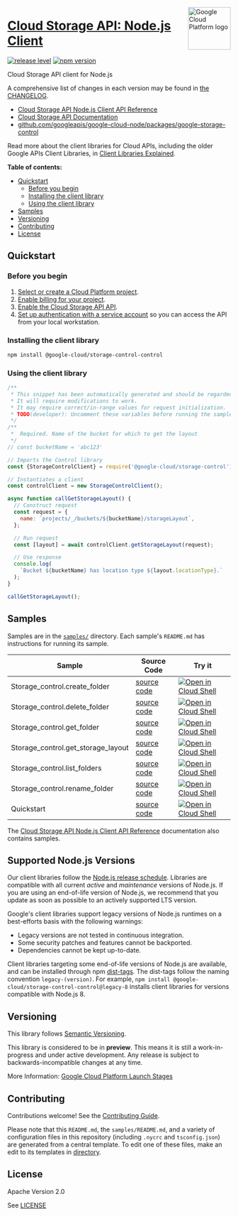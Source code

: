 [//]: # "This README.md file is auto-generated, all changes to this file will be lost."
[//]: # "To regenerate it, use `python -m synthtool`."
<img src="https://avatars2.githubusercontent.com/u/2810941?v=3&s=96" alt="Google Cloud Platform logo" title="Google Cloud Platform" align="right" height="96" width="96"/>

# [Cloud Storage API: Node.js Client](https://github.com/googleapis/google-cloud-node/tree/main/packages/google-storage-control)

[![release level](https://img.shields.io/badge/release%20level-preview-yellow.svg?style=flat)](https://cloud.google.com/terms/launch-stages)
[![npm version](https://img.shields.io/npm/v/@google-cloud/storage-control-control.svg)](https://www.npmjs.org/package/@google-cloud/storage-control-control)




Cloud Storage API client for Node.js


A comprehensive list of changes in each version may be found in
[the CHANGELOG](https://github.com/googleapis/google-cloud-node/tree/main/packages/google-storage-control/CHANGELOG.md).

* [Cloud Storage API Node.js Client API Reference][client-docs]
* [Cloud Storage API Documentation][product-docs]
* [github.com/googleapis/google-cloud-node/packages/google-storage-control](https://github.com/googleapis/google-cloud-node/tree/main/packages/google-storage-control)

Read more about the client libraries for Cloud APIs, including the older
Google APIs Client Libraries, in [Client Libraries Explained][explained].

[explained]: https://cloud.google.com/apis/docs/client-libraries-explained

**Table of contents:**


* [Quickstart](#quickstart)
  * [Before you begin](#before-you-begin)
  * [Installing the client library](#installing-the-client-library)
  * [Using the client library](#using-the-client-library)
* [Samples](#samples)
* [Versioning](#versioning)
* [Contributing](#contributing)
* [License](#license)

## Quickstart

### Before you begin

1.  [Select or create a Cloud Platform project][projects].
1.  [Enable billing for your project][billing].
1.  [Enable the Cloud Storage API API][enable_api].
1.  [Set up authentication with a service account][auth] so you can access the
    API from your local workstation.

### Installing the client library

```bash
npm install @google-cloud/storage-control-control
```


### Using the client library

```javascript
/**
 * This snippet has been automatically generated and should be regarded as a code template only.
 * It will require modifications to work.
 * It may require correct/in-range values for request initialization.
 * TODO(developer): Uncomment these variables before running the sample.
 */
/**
 *  Required. Name of the bucket for which to get the layout
 */
// const bucketName = 'abc123'

// Imports the Control library
const {StorageControlClient} = require('@google-cloud/storage-control').v2;

// Instantiates a client
const controlClient = new StorageControlClient();

async function callGetStorageLayout() {
  // Construct request
  const request = {
    name: `projects/_/buckets/${bucketName}/storageLayout`,
  };

  // Run request
  const [layout] = await controlClient.getStorageLayout(request);

  // Use response
  console.log(
    `Bucket ${bucketName} has location type ${layout.locationType}.`
  );
}

callGetStorageLayout();

```



## Samples

Samples are in the [`samples/`](https://github.com/googleapis/google-cloud-node/tree/main/packages/google-storage-control/samples) directory. Each sample's `README.md` has instructions for running its sample.

| Sample                      | Source Code                       | Try it |
| --------------------------- | --------------------------------- | ------ |
| Storage_control.create_folder | [source code](https://github.com/googleapis/google-cloud-node/blob/main/packages/google-storage-control/samples/generated/v2/storage_control.create_folder.js) | [![Open in Cloud Shell][shell_img]](https://console.cloud.google.com/cloudshell/open?git_repo=https://github.com/googleapis/google-cloud-node&page=editor&open_in_editor=packages/google-storage-control/samples/generated/v2/storage_control.create_folder.js,packages/google-storage-control/samples/README.md) |
| Storage_control.delete_folder | [source code](https://github.com/googleapis/google-cloud-node/blob/main/packages/google-storage-control/samples/generated/v2/storage_control.delete_folder.js) | [![Open in Cloud Shell][shell_img]](https://console.cloud.google.com/cloudshell/open?git_repo=https://github.com/googleapis/google-cloud-node&page=editor&open_in_editor=packages/google-storage-control/samples/generated/v2/storage_control.delete_folder.js,packages/google-storage-control/samples/README.md) |
| Storage_control.get_folder | [source code](https://github.com/googleapis/google-cloud-node/blob/main/packages/google-storage-control/samples/generated/v2/storage_control.get_folder.js) | [![Open in Cloud Shell][shell_img]](https://console.cloud.google.com/cloudshell/open?git_repo=https://github.com/googleapis/google-cloud-node&page=editor&open_in_editor=packages/google-storage-control/samples/generated/v2/storage_control.get_folder.js,packages/google-storage-control/samples/README.md) |
| Storage_control.get_storage_layout | [source code](https://github.com/googleapis/google-cloud-node/blob/main/packages/google-storage-control/samples/generated/v2/storage_control.get_storage_layout.js) | [![Open in Cloud Shell][shell_img]](https://console.cloud.google.com/cloudshell/open?git_repo=https://github.com/googleapis/google-cloud-node&page=editor&open_in_editor=packages/google-storage-control/samples/generated/v2/storage_control.get_storage_layout.js,packages/google-storage-control/samples/README.md) |
| Storage_control.list_folders | [source code](https://github.com/googleapis/google-cloud-node/blob/main/packages/google-storage-control/samples/generated/v2/storage_control.list_folders.js) | [![Open in Cloud Shell][shell_img]](https://console.cloud.google.com/cloudshell/open?git_repo=https://github.com/googleapis/google-cloud-node&page=editor&open_in_editor=packages/google-storage-control/samples/generated/v2/storage_control.list_folders.js,packages/google-storage-control/samples/README.md) |
| Storage_control.rename_folder | [source code](https://github.com/googleapis/google-cloud-node/blob/main/packages/google-storage-control/samples/generated/v2/storage_control.rename_folder.js) | [![Open in Cloud Shell][shell_img]](https://console.cloud.google.com/cloudshell/open?git_repo=https://github.com/googleapis/google-cloud-node&page=editor&open_in_editor=packages/google-storage-control/samples/generated/v2/storage_control.rename_folder.js,packages/google-storage-control/samples/README.md) |
| Quickstart | [source code](https://github.com/googleapis/google-cloud-node/blob/main/packages/google-storage-control/samples/quickstart.js) | [![Open in Cloud Shell][shell_img]](https://console.cloud.google.com/cloudshell/open?git_repo=https://github.com/googleapis/google-cloud-node&page=editor&open_in_editor=packages/google-storage-control/samples/quickstart.js,packages/google-storage-control/samples/README.md) |



The [Cloud Storage API Node.js Client API Reference][client-docs] documentation
also contains samples.

## Supported Node.js Versions

Our client libraries follow the [Node.js release schedule](https://github.com/nodejs/release#release-schedule).
Libraries are compatible with all current _active_ and _maintenance_ versions of
Node.js.
If you are using an end-of-life version of Node.js, we recommend that you update
as soon as possible to an actively supported LTS version.

Google's client libraries support legacy versions of Node.js runtimes on a
best-efforts basis with the following warnings:

* Legacy versions are not tested in continuous integration.
* Some security patches and features cannot be backported.
* Dependencies cannot be kept up-to-date.

Client libraries targeting some end-of-life versions of Node.js are available, and
can be installed through npm [dist-tags](https://docs.npmjs.com/cli/dist-tag).
The dist-tags follow the naming convention `legacy-(version)`.
For example, `npm install @google-cloud/storage-control-control@legacy-8` installs client libraries
for versions compatible with Node.js 8.

## Versioning

This library follows [Semantic Versioning](http://semver.org/).







This library is considered to be in **preview**. This means it is still a
work-in-progress and under active development. Any release is subject to
backwards-incompatible changes at any time.


More Information: [Google Cloud Platform Launch Stages][launch_stages]

[launch_stages]: https://cloud.google.com/terms/launch-stages

## Contributing

Contributions welcome! See the [Contributing Guide](https://github.com/googleapis/google-cloud-node/blob/main/CONTRIBUTING.md).

Please note that this `README.md`, the `samples/README.md`,
and a variety of configuration files in this repository (including `.nycrc` and `tsconfig.json`)
are generated from a central template. To edit one of these files, make an edit
to its templates in
[directory](https://github.com/googleapis/synthtool).

## License

Apache Version 2.0

See [LICENSE](https://github.com/googleapis/google-cloud-node/blob/main/LICENSE)

[client-docs]: https://cloud.google.com/nodejs/docs/reference/storage/latest
[product-docs]: https://cloud.google.com/storage/docs/overview
[shell_img]: https://gstatic.com/cloudssh/images/open-btn.png
[projects]: https://console.cloud.google.com/project
[billing]: https://support.google.com/cloud/answer/6293499#enable-billing
[enable_api]: https://console.cloud.google.com/flows/enableapi?apiid=storage.googleapis.com
[auth]: https://cloud.google.com/docs/authentication/getting-started
